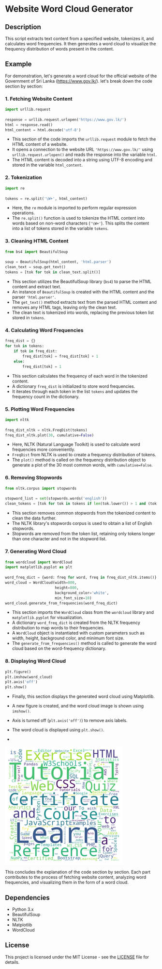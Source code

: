 
# Website Word Cloud Generator

## Description

This script extracts text content from a specified website, tokenizes it, and calculates word frequencies. It then generates a word cloud to visualize the frequency distribution of words present in the content.

## Example

For demonstration, let's generate a word cloud for the official website of the Government of Sri Lanka (https://www.gov.lk/).
let's break down the code section by section:

### 1. Fetching Website Content
```python
import urllib.request

response = urllib.request.urlopen('https://www.gov.lk/')
html = response.read()
html_content = html.decode('utf-8')
```
- This section of the code imports the `urllib.request` module to fetch the HTML content of a website.
- It opens a connection to the website URL `'https://www.gov.lk/'` using `urllib.request.urlopen()` and reads the response into the variable `html`.
- The HTML content is decoded into a string using UTF-8 encoding and stored in the variable `html_content`.

### 2. Tokenization
```python
import re

tokens = re.split('\W+', html_content)
```
- Here, the `re` module is imported to perform regular expression operations.
- The `re.split()` function is used to tokenize the HTML content into words based on non-word characters (`'\W+'`). This splits the content into a list of tokens stored in the variable `tokens`.

### 3. Cleaning HTML Content
```python
from bs4 import BeautifulSoup

soup = BeautifulSoup(html_content, 'html.parser')
clean_text = soup.get_text()
tokens = [tok for tok in clean_text.split()]
```
- This section utilizes the BeautifulSoup library (`bs4`) to parse the HTML content and extract text.
- An instance of `BeautifulSoup` is created with the HTML content and the parser `'html.parser'`.
- The `get_text()` method extracts text from the parsed HTML content and removes any HTML tags, leaving only the clean text.
- The clean text is tokenized into words, replacing the previous token list stored in `tokens`.

### 4. Calculating Word Frequencies
```python
freq_dist = {}
for tok in tokens:
    if tok in freq_dist:
        freq_dist[tok] = freq_dist[tok] + 1
    else:
        freq_dist[tok] = 1
```
- This section calculates the frequency of each word in the tokenized content.
- A dictionary `freq_dist` is initialized to store word frequencies.
- It iterates through each token in the list `tokens` and updates the frequency count in the dictionary.

### 5. Plotting Word Frequencies
```python
import nltk

freq_dist_nltk = nltk.FreqDist(tokens)
freq_dist_nltk.plot(30, cumulative=False)
```
- Here, NLTK (Natural Language Toolkit) is used to calculate word frequencies more conveniently.
- `FreqDist` from NLTK is used to create a frequency distribution of tokens.
- The `plot()` method is called on the frequency distribution object to generate a plot of the 30 most common words, with `cumulative=False`.

### 6. Removing Stopwords
```python
from nltk.corpus import stopwords

stopword_list = set(stopwords.words('english'))
clean_tokens = [tok for tok in tokens if len(tok.lower()) > 1 and (tok.lower() not in stopword_list)]
```
- This section removes common stopwords from the tokenized content to clean the data further.
- The NLTK library's stopwords corpus is used to obtain a list of English stopwords.
- Stopwords are removed from the token list, retaining only tokens longer than one character and not in the stopword list.

### 7. Generating Word Cloud
```python
from wordcloud import WordCloud
import matplotlib.pyplot as plt

word_freq_dict = {word: freq for word, freq in freq_dist_nltk.items()}
word_cloud = WordCloud(width=800,
                       height=800,
                       background_color='white',
                       min_font_size=10)
word_cloud.generate_from_frequencies(word_freq_dict)
```
- This section imports the `WordCloud` class from the `wordcloud` library and `matplotlib.pyplot` for visualization.
- A dictionary `word_freq_dict` is created from the NLTK frequency distribution to map words to their frequencies.
- A `WordCloud` object is instantiated with custom parameters such as width, height, background color, and minimum font size.
- The `generate_from_frequencies()` method is called to generate the word cloud based on the word-frequency dictionary.

### 8. Displaying Word Cloud
```python
plt.figure()
plt.imshow(word_cloud)
plt.axis('off')
plt.show()
```
- Finally, this section displays the generated word cloud using Matplotlib.
- A new figure is created, and the word cloud image is shown using `imshow()`.
- Axis is turned off (`plt.axis('off')`) to remove axis labels.
- The word cloud is displayed using `plt.show()`.

- 
![Word Cloud Example](wordcloud.png)


This concludes the explanation of the code section by section. Each part contributes to the process of fetching website content, analyzing word frequencies, and visualizing them in the form of a word cloud.
## Dependencies

- Python 3.x
- BeautifulSoup
- NLTK
- Matplotlib
- WordCloud

## License

This project is licensed under the MIT License - see the [LICENSE](LICENSE) file for details.

